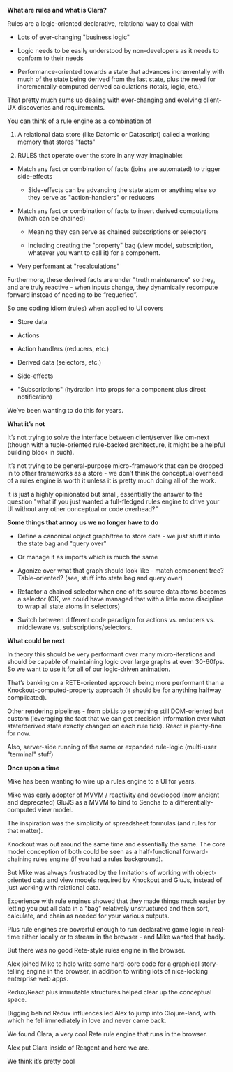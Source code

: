 **What are rules and what is Clara?**

Rules are a logic-oriented declarative, relational way to deal with

* Lots of ever-changing "business logic"

* Logic needs to be easily understood by non-developers as it needs to conform to their needs

* Performance-oriented towards a state that advances incrementally with much of the state being derived from the last state, plus the need for incrementally-computed derived calculations (totals, logic, etc.)

That pretty much sums up dealing with ever-changing and evolving client-UX discoveries and requirements.

You can think of a rule engine as a combination of

1. A relational data store (like Datomic or Datascript) called a working memory that stores "facts"

2. RULES that operate over the store in any way imaginable:

* Match any fact or combination of facts (joins are automated) to trigger side-effects

    * Side-effects can be advancing the state atom or anything else so they serve as "action-handlers" or reducers

* Match any fact or combination of facts to insert derived computations (which can be chained)

    * Meaning they can serve as chained subscriptions or selectors

    * Including creating the "property" bag (view model, subscription, whatever you want to call it) for a component.

* Very performant at "recalculations"

Furthermore, these derived facts are under "truth maintenance" so they, and are truly reactive - when inputs change, they dynamically recompute forward instead of needing to be “requeried”.

So one coding idiom (rules) when applied to UI covers

* Store data

* Actions

* Action handlers (reducers, etc.)

* Derived data (selectors, etc.)

* Side-effects

* "Subscriptions" (hydration into props for a component plus direct notification)

We’ve been wanting to do this for years.

**What it’s not**

It’s not trying to solve the interface between client/server like om-next (though with a tuple-oriented rule-backed architecture, it might be a helpful building block in such).

It’s not trying to be general-purpose micro-framework that can be dropped in to other frameworks as a store - we don’t think the conceptual overhead of a rules engine is worth it unless it is pretty much doing all of the work.

it is just a highly opinionated but small, essentially the answer to the question "what if you just wanted a full-fledged rules engine to drive your UI without any other conceptual or code overhead?"

**Some things that annoy us we no longer have to do**

* Define a canonical object graph/tree to store data - we just stuff it into the state bag and "query over"

* Or manage it as imports which is much the same

* Agonize over what that graph should look like - match component tree? Table-oriented? (see, stuff into state bag and query over)

* Refactor a chained selector when one of its source data atoms becomes a selector (OK, we could have managed that with a little more discipline to wrap all state atoms in selectors)

* Switch between different code paradigm for actions vs. reducers vs. middleware vs. subscriptions/selectors.

**What could be next**

In theory this should be very performant over many micro-iterations and should be capable of maintaining logic over large graphs at even 30-60fps. So we want to use it for all of our logic-driven animation.

That’s banking on a RETE-oriented approach being more performant than a Knockout-computed-property approach (it should be for anything halfway complicated).

Other rendering pipelines - from pixi.js to something still DOM-oriented but custom (leveraging the fact that we can get precision information over what state/derived state exactly changed on each rule tick). React is plenty-fine for now.

Also, server-side running of the same or expanded rule-logic (multi-user "terminal" stuff)

**Once upon a time**

Mike has been wanting to wire up a rules engine to a UI for years.

Mike was early adopter of MVVM / reactivity and developed (now ancient and deprecated) GluJS as a MVVM to bind to Sencha to a differentially-computed view model.

The inspiration was the simplicity of spreadsheet formulas (and rules for that matter).

Knockout was out around the same time and essentially the same. The core model conception of both could be seen as a half-functional forward-chaining rules engine (if you had a rules background).

But Mike was always frustrated by the limitations of working with object-oriented data and view models required by Knockout and GluJs, instead of just working with relational data.

Experience with rule engines showed that they made things much easier by letting you put all data in a "bag" relatively unstructured and then sort, calculate, and chain as needed for your various outputs.

Plus rule engines are powerful enough to run declarative game logic in real-time either locally or to stream in the browser - and Mike wanted that badly.

But there was no good Rete-style rules engine in the browser.

Alex joined Mike to help write some hard-core code for a graphical story-telling engine in the browser, in addition to writing lots of nice-looking enterprise web apps.

Redux/React plus immutable structures helped clear up the conceptual space.

Digging behind Redux influences led Alex to jump into Clojure-land, with which he fell immediately in love and never came back. 

We found Clara, a very cool Rete rule engine that runs in the browser.

Alex put Clara inside of Reagent and here we are.

We think it’s pretty cool
